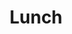---
course: 1
week: 3
day: 11
unit: 3009
title: Lunch
description: Time to eat!
position: 3.009
layout: unit
---